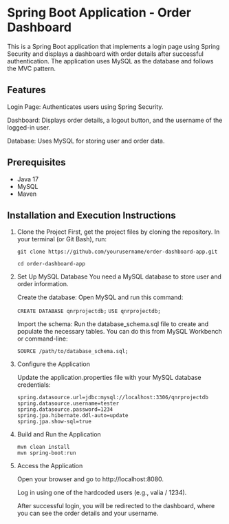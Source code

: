 # Spring Boot Application - Order Dashboard

This is a Spring Boot application that implements a login page using Spring Security and displays a dashboard with order
details after successful authentication. The application uses MySQL as the database and follows the MVC pattern.

## Features

Login Page: Authenticates users using Spring Security.

Dashboard: Displays order details, a logout button, and the username of the logged-in user.

Database: Uses MySQL for storing user and order data.

## Prerequisites

* Java 17
* MySQL
* Maven

## Installation and Execution Instructions

1. Clone the Project
   First, get the project files by cloning the repository. In your terminal (or Git Bash), run:

   `git clone https://github.com/yourusername/order-dashboard-app.git`

   `cd order-dashboard-app`
2. Set Up MySQL Database
   You need a MySQL database to store user and order information.

   Create the database: Open MySQL and run this command:

   `CREATE DATABASE qnrprojectdb;`
   `USE qnrprojectdb;`

   Import the schema: Run the database_schema.sql file to create and populate the necessary tables. You can do this from
   MySQL Workbench or command-line:

   `SOURCE /path/to/database_schema.sql;`
3. Configure the Application

   Update the application.properties file with your MySQL database credentials:

   ```
   spring.datasource.url=jdbc:mysql://localhost:3306/qnrprojectdb
   spring.datasource.username=tester
   spring.datasource.password=1234
   spring.jpa.hibernate.ddl-auto=update
   spring.jpa.show-sql=true
   ```
4. Build and Run the Application
   ```
   mvn clean install
   mvn spring-boot:run
   ```
5. Access the Application

   Open your browser and go to http://localhost:8080.

   Log in using one of the hardcoded users (e.g., valia / 1234).

   After successful login, you will be redirected to the dashboard, where you can see the order details and your
   username.
